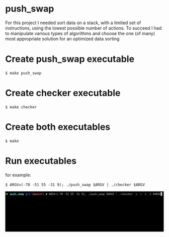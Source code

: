 # push_swap

For this project I needed sort data on a stack, with a limited set of instructions, using
the lowest possible number of actions. To succeed I had to manipulate various
types of algorithms and choose the one (of many) most appropriate solution for an
optimized data sorting

# Create push_swap executable
```
$ make push_swap
```

# Create checker executable
```
$ make checker
```

# Create both executables
```
$ make
```

# Run executables
for example:
```
$ ARGV=(-70 -51 55 -31 9); ./push_swap $ARGV | ./checker $ARGV
```

![](.push_swap.gif)
